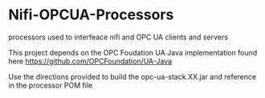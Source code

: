 # Nifi-OPCUA-Processors
processors used to interfeace nifi and OPC UA clients and servers

This project depends on the OPC Foudation UA Java implementation found here https://github.com/OPCFoundation/UA-Java

Use the directions provided to build the opc-ua-stack.XX.jar and reference in the processor POM file


